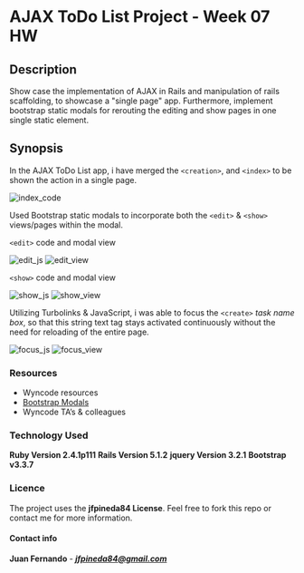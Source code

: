 # AJAX ToDo List Project - Week 07 HW
## Description

Show case the implementation of AJAX in Rails and manipulation of rails scaffolding, to showcase a "single page" app. Furthermore,  implement bootstrap static modals for rerouting the editing and show pages in one single static element.  

## Synopsis

In the AJAX ToDo List app, i have merged the  `<creation>`, and `<index>` to be shown the action in a single page. 

![index_code](https://user-images.githubusercontent.com/28307526/28240977-2ace957a-6959-11e7-9f5f-effe8ff13bd8.png)

Used Bootstrap static modals to incorporate both the `<edit>` & `<show>` views/pages within the modal.

`<edit>` code and modal view

![edit_js](https://user-images.githubusercontent.com/28307526/28240962-d92b2df0-6958-11e7-829f-89b2e03de936.png)
![edit_view](https://user-images.githubusercontent.com/28307526/28240965-ffa87eba-6958-11e7-8418-ecec751e8a14.png)

`<show>` code and modal view

![show_js](https://user-images.githubusercontent.com/28307526/28240969-1394953a-6959-11e7-8e64-6f93f507a9bb.png)
![show_view](https://user-images.githubusercontent.com/28307526/28240970-179d2232-6959-11e7-9a93-95285a46a5d8.png)

Utilizing Turbolinks & JavaScript, i was able to focus the `<create>` _task name box_, so that this string text tag stays activated continuously without the need for reloading of the entire page.


![focus_js](https://user-images.githubusercontent.com/28307526/28240980-450f2120-6959-11e7-90b9-c23f56d97d9d.png)
![focus_view](https://user-images.githubusercontent.com/28307526/28240984-62ddbcfc-6959-11e7-92ec-fc2e13617669.png)

### Resources

* Wyncode resources
* [Bootstrap Modals](http://getbootstrap.com/javascript/#modals)
* Wyncode TA’s & colleagues

### Technology Used

**Ruby Version 2.4.1p111**
**Rails Version 5.1.2**
**jquery Version 3.2.1**
**Bootstrap v3.3.7**

### Licence

The project uses the **jfpineda84 License**. Feel free to fork this repo or contact me for more information.

#### Contact info 

**Juan Fernando** - _**jfpineda84@gmail.com**_





